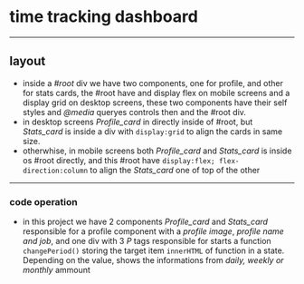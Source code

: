 # time tracking dashboard
---
## layout
* inside a *#root* div we have two components, one for profile, and other for stats cards, the #root have and display flex on mobile screens and a display grid on desktop screens, these two components have their self styles and *@media* queryes controls then and the #root div.
* in desktop screens *Profile_card* in directly inside of #root, but *Stats_card* is inside a div with `display:grid` to align the cards in same size.
* otherwhise, in mobile screens both *Profile_card* and *Stats_card* is inside os #root directly, and this #root have `display:flex; flex-direction:column` to align the *Stats_card* one of top of the other
---
### code operation
* in this project we have 2 components  *Profile_card* and *Stats_card* responsible for a profile component with a *profile image*, *profile name and job*, and one div with 3 *P* tags responsible for starts a function `changePeriod()` storing the target item `innerHTML` of function in a state. Depending on the value, shows the informations from *daily, weekly or monthly* ammount